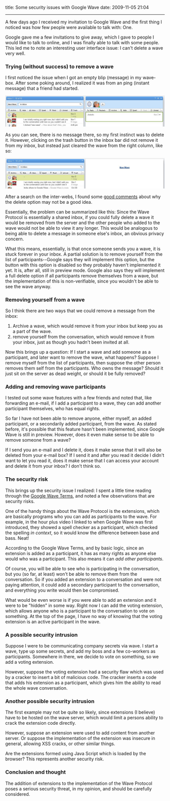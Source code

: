 title: Some security issues with Google Wave
date: 2009-11-05 21:04

---

A few days ago I received my invitation to Google Wave and the first thing I noticed was how few people were available to talk with: One.

Google gave me a few invitations to give away, which I gave to people I would like to talk to online, and I was finally able to talk with some people. This led me to note an interesting user interface issue: I can't delete a wave very well.


### Trying (without success) to remove a wave

I first noticed the issue when I got an empty blip (message) in my wave-box. After some poking around, I realized it was from an ping (instant message) that a friend had started.

![](/content/images/google-wave/wave-selected.jpg)

As you can see, there is no message there, so my first instinct was to delete it. However, clicking on the trash button in the inbox bar did not remove it from my inbox, but instead just cleared the wave from the right column, like so:

![](/content/images/google-wave/wave-selected2.jpg)

After a search on the inter-webs, I found some [good comments][comments] about why the delete option may not be a good idea.

Essentially, the problem can be summarized like this: Since the Wave Protocol is essentially a shared inbox, if you could fully delete a wave it would be removed from the server and the other people who added to the wave would not be able to view it any longer. This would be analogous to being able to delete a message in someone else's inbox, an obvious privacy concern.

What this means, essentially, is that once someone sends you a wave, it is stuck forever in your inbox. A partial solution is to remove yourself from the list of participants--Google says they will implement this option, but the button with this option is disabled so they probably haven't implemented it yet. It is, after all, still in preview mode. Google also says they will implement a full delete option if all participants remove themselves from a wave, but the implementation of this is non-verifiable, since you wouldn't be able to see the wave anyway.


### Removing yourself from a wave

So I think there are two ways that we could remove a message from the inbox:

1. Archive a wave, which would remove it from your inbox but keep you as a part of the wave.
2. remove yourself from the conversation, which would remove it from your inbox, just as though you hadn't been invited at all.

Now this brings up a question: If I start a wave and add someone as a participant, and later want to remove the wave, what happens? Suppose I remove myself from the list of participants, then suppose the other person removes them self from the participants. Who owns the message? Should it just sit on the server as dead weight, or should it be fully removed?


### Adding and removing wave participants

I tested out some wave features with a few friends and noted that, like forwarding an e-mail, if I add a participant to a wave, they can add another participant themselves, who has equal rights.

So far I have not been able to remove anyone, either myself, an added participant, or a secondarily added participant, from the wave. As stated before, it's possible that this feature hasn't been implemented, since Google Wave is still in preview. However, does it even make sense to be able to remove someone from a wave?

If I send you an e-mail and I delete it, does it make sense that it will also be deleted from your e-mail box? If I send it and after you read it decide I didn't want to let you read it, does it make sense that I can access your account and delete it from your inbox? I don't think so.

### The security risk

This brings up the security issue I realized: I spent a little time reading through the [Google Wave Terms](http://wave.google.com/help/wave/privacy.html), and noted a few observations that are security risks.

One of the handy things about the Wave Protocol is the extensions, which are basically programs who you can add as participants to the wave. For example, in the hour plus video I linked to when Google Wave was first introduced, they showed a spell checker as a participant, which checked the spelling *in context*, so it would know the difference between base and bass. Neat!

According to the Google Wave Terms, and by basic logic, since an extension is added as a participant, it has as many rights as anyone else would who was a participant. This also means it can *add other participants*.

Of course, you will be able to see who is participating in the conversation, but you (so far, at least) won't be able to remove them from the conversation. So if you added an extension to a conversation and were not paying attention, it could add a secondary participant to the conversation, and everything you write would then be compromised.

What would be even worse is if you were able to add an extension and it were to be "hidden" in some way. Right now I can add the voting extension, which allows anyone who is a participant to the conversation to vote on something. At the top of the page, I have no way of knowing that the voting extension is an active participant in the wave.


### A possible security intrusion

Suppose I were to be communicating company secrets via wave. I start a wave, type up some secrets, and add my boss and a few co-workers as participants. Somewhere in there, we decide to vote on something, so we add a voting extension.

However, suppose the voting extension had a security flaw which was used by a cracker to insert a bit of malicious code. The cracker inserts a code that adds his extension as a participant, which gives him the ability to read the whole wave conversation.


### Another possible security intrusion

The first example may not be quite so likely, since extensions (I believe) have to be hosted on the wave server, which would limit a persons ability to crack the extension code directly.

However, suppose an extension were used to add content from another server. Or suppose the implementation of the extension was insecure in general, allowing XSS cracks, or other similar things.

Are the extensions formed using Java Script which is loaded by the browser? This represents another security risk.


### Conclusion and thought

The addition of extensions to the implementation of the Wave Protocol poses a serious security threat, in my opinion, and should be carefully considered.


[comments]: http://www.google.com/support/forum/p/wave/thread?tid=482a9eb5ccd7b9a8&amp;hl=en "Comments about deleting things"
